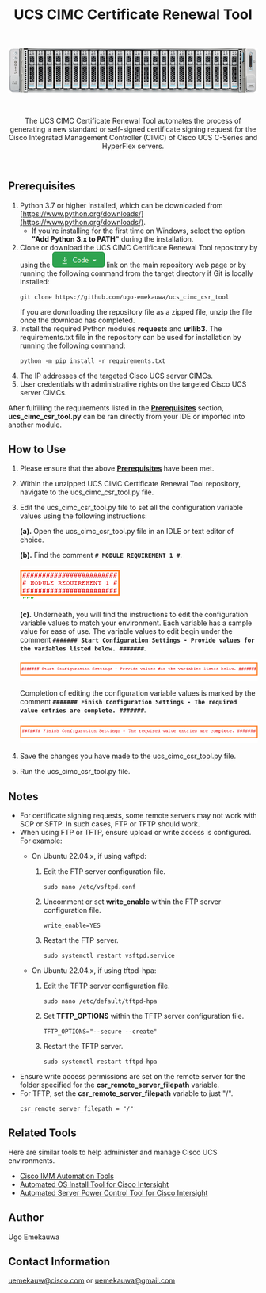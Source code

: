 <h1 align="center">UCS CIMC Certificate Renewal Tool</h1>

<br>
<p align="center">
  <img alt="UCS CIMC Certificate Renewal Tool Title Image" title="UCS CIMC Certificate Renewal Tool" src="./assets/UCS_CIMC_Certificate_Renewal_Tool_Title_Graphic.png">
</p>  
<br>
<p align="center">
  The UCS CIMC Certificate Renewal Tool automates the process of generating a new standard or self-signed certificate signing request for the Cisco Integrated Management Controller (CIMC) of Cisco UCS C-Series and HyperFlex servers.
</p>
<br>

## Prerequisites
1. Python 3.7 or higher installed, which can be downloaded from [https://www.python.org/downloads/](https://www.python.org/downloads/).
    - If you're installing for the first time on Windows, select the option **"Add Python 3.x to PATH"** during the installation.
2. Clone or download the UCS CIMC Certificate Renewal Tool repository by using the ![GitHub Code Button](./assets/GitHub_Code_Button.png "GitHub Code Button") link on the main repository web page or by running the following command from the target directory if Git is locally installed:
    ```
    git clone https://github.com/ugo-emekauwa/ucs_cimc_csr_tool
    ```
   If you are downloading the repository file as a zipped file, unzip the file once the download has completed.
3. Install the required Python modules **requests** and **urllib3**. The requirements.txt file in the repository can be used for installation by running the following command:
    ```
    python -m pip install -r requirements.txt
    ```
4. The IP addresses of the targeted Cisco UCS server CIMCs.
5. User credentials with administrative rights on the targeted Cisco UCS server CIMCs.

After fulfilling the requirements listed in the [**Prerequisites**](https://github.com/ugo-emekauwa/ucs_cimc_csr_tool#prerequisites) section, **ucs_cimc_csr_tool.py** can be ran directly from your IDE or imported into another module.

## How to Use
1. Please ensure that the above [**Prerequisites**](https://github.com/ugo-emekauwa/ucs_cimc_csr_tool#prerequisites) have been met.
2. Within the unzipped UCS CIMC Certificate Renewal Tool repository, navigate to the ucs_cimc_csr_tool.py file.
3. Edit the ucs_cimc_csr_tool.py file to set all the configuration variable values using the following instructions:

    **(a).** Open the ucs_cimc_csr_tool.py file in an IDLE or text editor of choice.

    **(b).** Find the comment **`# MODULE REQUIREMENT 1 #`**.
    
      ![Figure 1 - MODULE REQUIREMENT 1 location](./assets/Figure_1_MODULE_REQUIREMENT_1_location.png "Figure 1 - MODULE REQUIREMENT 1 location")
      
    **(c).** Underneath, you will find the instructions to edit the configuration variable values to match your environment. Each variable has a sample value for ease of use. The variable values to edit begin under the comment **`####### Start Configuration Settings - Provide values for the variables listed below. #######`**.
      
      ![Figure 2 - Start Configuration Settings location](./assets/Figure_2_Start_Configuration_Settings_location.png "Figure 2 - Start Configuration Settings location")
   
    Completion of editing the configuration variable values is marked by the comment **`####### Finish Configuration Settings - The required value entries are complete. #######`**.
      
      ![Figure 3 - Finish Configuration Settings location](./assets/Figure_3_Finish_Configuration_Settings_location.png "Figure 3 - Finish Configuration Settings location")
6. Save the changes you have made to the ucs_cimc_csr_tool.py file.
7. Run the ucs_cimc_csr_tool.py file.

## Notes
- For certificate signing requests, some remote servers may not work with SCP or SFTP. In such cases, FTP or TFTP should work.
- When using FTP or TFTP, ensure upload or write access is configured. For example:
  - On Ubuntu 22.04.x, if using vsftpd:
    1. Edit the FTP server configuration file.
       ```
       sudo nano /etc/vsftpd.conf
       ```
    2. Uncomment or set **write_enable** within the FTP server configuration file.
       ```
       write_enable=YES
       ```
    3. Restart the FTP server.
       ```
       sudo systemctl restart vsftpd.service
       ```
       
  - On Ubuntu 22.04.x, if using tftpd-hpa:
    1. Edit the TFTP server configuration file.
       ```
       sudo nano /etc/default/tftpd-hpa
       ```
    2. Set **TFTP_OPTIONS** within the TFTP server configuration file.
       ```
       TFTP_OPTIONS="--secure --create"
       ```
    3. Restart the TFTP server.
       ```
       sudo systemctl restart tftpd-hpa
       ```
- Ensure write access permissions are set on the remote server for the folder specified for the **csr_remote_server_filepath** variable.
- For TFTP, set the **csr_remote_server_filepath** variable to just "/".
  ```
  csr_remote_server_filepath = "/"
  ```

## Related Tools
Here are similar tools to help administer and manage Cisco UCS environments.
- [Cisco IMM Automation Tools](https://github.com/ugo-emekauwa/cisco-imm-automation-tools)
- [Automated OS Install Tool for Cisco Intersight](https://github.com/ugo-emekauwa/intersight-os-installer)
- [Automated Server Power Control Tool for Cisco Intersight](https://github.com/ugo-emekauwa/intersight-server-power-control)

## Author
Ugo Emekauwa

## Contact Information
uemekauw@cisco.com or uemekauwa@gmail.com
